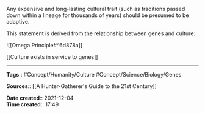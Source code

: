 Any expensive and long-lasting cultural trait (such as traditions passed down within a lineage for thousands of years) should be presumed to be adaptive. 

This statement is derived from the relationship between genes and culture:

![[Omega Principle#^6d878a]]

[[Culture exists in service to genes]]



---
**Tags**:: #Concept/Humanity/Culture #Concept/Science/Biology/Genes 

**Sources**:: [[A Hunter-Gatherer's Guide to the 21st Century]]

**Date created**:: 2021-12-04  
**Time created**:: 17:49